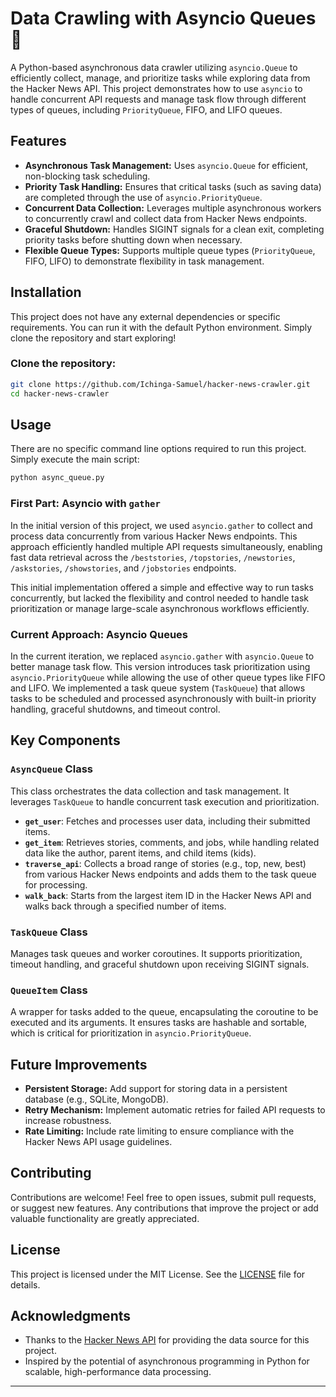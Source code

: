 # Data Crawling with Asyncio Queues 🚀

A Python-based asynchronous data crawler utilizing `asyncio.Queue` to efficiently collect, manage, and prioritize
tasks while exploring data from the Hacker News API. This project demonstrates how to use `asyncio` to handle
concurrent API requests and manage task flow through different types of queues, including `PriorityQueue`,
FIFO, and LIFO queues.

## Features

- **Asynchronous Task Management:** Uses `asyncio.Queue` for efficient, non-blocking task scheduling.
- **Priority Task Handling:** Ensures that critical tasks (such as saving data) are completed through the use of `asyncio.PriorityQueue`.
- **Concurrent Data Collection:** Leverages multiple asynchronous workers to concurrently crawl and collect data from Hacker News endpoints.
- **Graceful Shutdown:** Handles SIGINT signals for a clean exit, completing priority tasks before shutting down when necessary.
- **Flexible Queue Types:** Supports multiple queue types (`PriorityQueue`, FIFO, LIFO) to demonstrate flexibility in task management.

## Installation

This project does not have any external dependencies or specific requirements. You can run it with the default Python environment. Simply clone the repository and start exploring!

### Clone the repository:

```bash
git clone https://github.com/Ichinga-Samuel/hacker-news-crawler.git
cd hacker-news-crawler
```

## Usage

There are no specific command line options required to run this project. Simply execute the main script:

```bash
python async_queue.py
```

### First Part: Asyncio with `gather`

In the initial version of this project, we used `asyncio.gather` to collect and process data concurrently from various Hacker News endpoints. This approach efficiently handled multiple API requests simultaneously, enabling fast data retrieval across the `/beststories`, `/topstories`, `/newstories`, `/askstories`, `/showstories`, and `/jobstories` endpoints.

This initial implementation offered a simple and effective way to run tasks concurrently, but lacked the flexibility and control needed to handle task prioritization or manage large-scale asynchronous workflows efficiently.

### Current Approach: Asyncio Queues

In the current iteration, we replaced `asyncio.gather` with `asyncio.Queue` to better manage task flow. This version introduces task prioritization using `asyncio.PriorityQueue` while allowing the use of other queue types like FIFO and LIFO. We implemented a task queue system (`TaskQueue`) that allows tasks to be scheduled and processed asynchronously with built-in priority handling, graceful shutdowns, and timeout control.

## Key Components

### `AsyncQueue` Class

This class orchestrates the data collection and task management. It leverages `TaskQueue` to handle concurrent task execution and prioritization.

- **`get_user`**: Fetches and processes user data, including their submitted items.
- **`get_item`**: Retrieves stories, comments, and jobs, while handling related data like the author, parent items, and child items (kids).
- **`traverse_api`**: Collects a broad range of stories (e.g., top, new, best) from various Hacker News endpoints and adds them to the task queue for processing.
- **`walk_back`**: Starts from the largest item ID in the Hacker News API and walks back through a specified number of items.

### `TaskQueue` Class

Manages task queues and worker coroutines. It supports prioritization, timeout handling, and graceful shutdown upon receiving SIGINT signals.

### `QueueItem` Class

A wrapper for tasks added to the queue, encapsulating the coroutine to be executed and its arguments. It ensures tasks are hashable and sortable, which is critical for prioritization in `asyncio.PriorityQueue`.

## Future Improvements

- **Persistent Storage:** Add support for storing data in a persistent database (e.g., SQLite, MongoDB).
- **Retry Mechanism:** Implement automatic retries for failed API requests to increase robustness.
- **Rate Limiting:** Include rate limiting to ensure compliance with the Hacker News API usage guidelines.

## Contributing

Contributions are welcome! Feel free to open issues, submit pull requests, or suggest new features. Any contributions that improve the project or add valuable functionality are greatly appreciated.

## License

This project is licensed under the MIT License. See the [LICENSE](LICENSE) file for details.

## Acknowledgments

- Thanks to the [Hacker News API](https://github.com/HackerNews/API) for providing the data source for this project.
- Inspired by the potential of asynchronous programming in Python for scalable, high-performance data processing.

---
